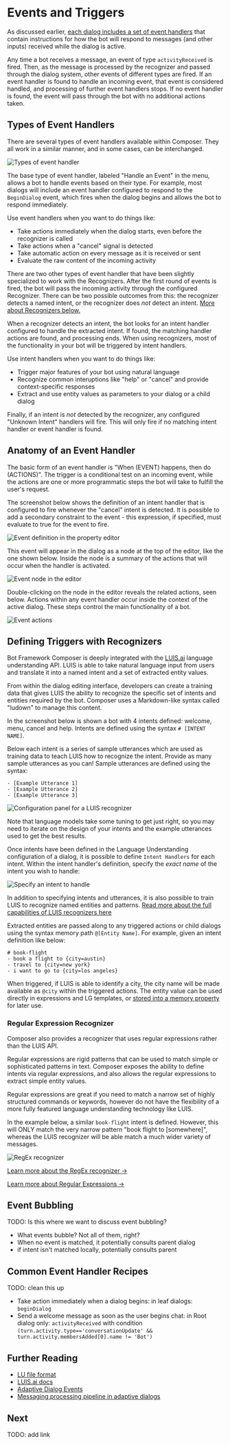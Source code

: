 # Events and Triggers

As discussed earlier, [each dialog includes a set of event handlers](introduction_to_bfd.md#building-blocks) that contain instructions for how the bot will respond to messages (and other inputs) received while the dialog is active.

Any time a bot receives a message, an event of type `activityReceived` is fired. Then, as the message is processed by the recognizer and passed through the dialog system, other events of different types are fired. If an event handler is found to handle an incoming event, that event is considered handled, and processing of further event handlers stops. If no event handler is found, the event will pass through the bot with no additional actions taken.

## Types of Event Handlers

There are several types of event handlers available within Composer. They all work in a similar manner, and in some cases, can be interchanged.

![Types of event handler](./Assets/event-handler-types.png)

The base type of event handler, labeled "Handle an Event" in the menu, allows a bot to handle events based on their type. For example, most dialogs will include an event handler configured to respond to the `BeginDialog` event, which fires when the dialog begins and allows the bot to respond immediately.

Use event handlers when you want to do things like:

* Take actions immediately when the dialog starts, even before the recognizer is called
* Take actions when a "cancel" signal is detected
* Take automatic action on every message as it is received or sent
* Evaluate the raw content of the incoming activity

There are two other types of event handler that have been slightly specialized to work with the Recognizers. After the first round of events is fired, the bot will pass the incoming activity through the configured Recognizer.  There can be two possible outcomes from this: the recognizer detects a named intent, or the recognizer does _not_ detect an intent. [More about Recognizers below.](#defining-triggers-with-recognizers)

When a recognizer detects an intent, the bot looks for an intent handler configured to handle the extracted intent. If found, the matching handler actions are found, and processing ends. When using recognizers, most of the functionality in your bot will be triggered by intent handlers.

Use intent handlers when you want to do things like:

* Trigger major features of your bot using natural language
* Recognize common interuptions like "help" or "cancel" and provide context-specific responses
* Extract and use entity values as parameters to your dialog or a child dialog

Finally, if an intent is _not_ detected by the recognizer, any configured "Unknown Intent" handlers will fire. This will only fire if no matching intent handler or event handler is found.

## Anatomy of an Event Handler

The basic form of an event handler is "When (EVENT) happens, then do (ACTIONS)".  The trigger is a conditional test on an incoming event, while the actions are one or more programmatic steps the bot will take to fulfill the user's request.

The screenshot below shows the definition of an intent handler that is configured to fire whenever the "cancel" intent is detected. It is possible to add a secondary constraint to the event - this expression, if specified, must evaluate to true for the event to fire.

![Event definition in the property editor](./Assets/event-properties.png)

This event will appear in the dialog as a node at the top of the editor, like the one shown below. Inside the node is a summary of the actions that will occur when the handler is activated. 

![Event node in the editor](./Assets/event-node.png)

Double-clicking on the node in the editor reveals the related actions, seen below. Actions within any event handler occur inside the context of the active dialog. These steps control the main functionality of a bot.

![Event actions](./Assets/event-actions.png)


## Defining Triggers with Recognizers

Bot Framework Composer is deeply integrated with the [LUIS.ai](https://www.luis.ai) language understanding API. LUIS is able to take natural language input from users and translate it into a named intent and a set of extracted entity values.

From within the dialog editing interface, developers can create a training data that gives LUIS the ability to recognize the specific set of intents and entities required by the bot. Composer uses a Markdown-like syntax called "ludown" to manage this content.

In the screenshot below is shown a bot with 4 intents defined: welcome, menu, cancel and help. Intents are defined using the syntax `# [INTENT NAME]`.

Below each intent is a series of sample utterances which are used as training data to teach LUIS how to recognize the intent.  Provide as many sample utterances as you can!  Sample utterances are defined using the syntax:

```
- [Example Utterance 1]
- [Example Utterance 2]
- [Example Utterance 3]
```

![Configuration panel for a LUIS recognizer](./Assets/recognizer-config.png)

Note that language models take some tuning to get just right, so you may need to iterate on the design of your intents and the example utterances used to get the best results.

Once intents have been defined in the Language Understanding configuration of a dialog, it is possible to define `Intent Handlers` for each intent. Within the intent handler's definition, specify the _exact name_ of the intent you wish to handle:

![Specify an intent to handle](./Assets/intent-handler.png)

In addition to specifying intents and utterances, it is also possible to train LUIS to recognize named entities and patterns.  [Read more about the full capabilities of LUIS recognizers here](https://github.com/microsoft/botbuilder-tools/blob/master/packages/Ludown/docs/lu-file-format.md)

Extracted entities are passed along to any triggered actions or child dialogs using the syntax memory path `@[Entity Name]`.   For example, given an intent definition like below:

```
# book-flight
- book a flight to {city=austin}
- travel to {city=new york}
- i want to go to {city=los angeles}
```

When triggered, if LUIS is able to identify a city, the city name will be made available as `@city` within the triggered actions. The entity value can be used directly in expressions and LG templates, or [stored into a memory property](using_memory.md) for later use.

### Regular Expression Recognizer

Composer also provides a recognizer that uses regular expressions rather than the LUIS API.

Regular expressions are rigid patterns that can be used to match simple or sophisticated patterns in text.  Composer exposes the ability to define intents via regular expressions, and also allows the regular expressions to extract simple entity values.

Regular expressions are great if you need to match a narrow set of highly structured commands or keywords, however do not have the flexibility of a more fully featured language understanding technology like LUIS.

In the example below, a similar `book-flight` intent is defined.  However, this will ONLY match the very narrow pattern "book flight to [somewhere]", whereas the LUIS recognizer will be able match a much wider variety of messages.

![RegEx recognizer](./Assets/regex-recognizer.png)

[Learn more about the RegEx recognizer &rarr;](https://github.com/microsoft/BotBuilder-Samples/blob/master/experimental/adaptive-dialog/docs/recognizers-rules-steps-reference.md#regex-recognizer)

[Learn more about Regular Expressions &rarr;](https://regexr.com/)

## Event Bubbling

TODO: Is this where we want to discuss event bubbling?

- What events bubble? Not all of them, right?
- When no event is matched, it potentially consults parent dialog
- if intent isn't matched locally, potentially consults parent

## Common Event Handler Recipes

TODO: clean this up

* Take action immediately when a dialog begins: in leaf dialogs: `beginDialog`
* Send a welcome message as soon as the user begins chat: in Root dialog only: `activityReceived` with condition `(turn.activity.type=='conversationUpdate' && turn.activity.membersAdded[0].name != 'Bot')`

## Further Reading

* [LU file format](https://github.com/microsoft/botbuilder-tools/blob/master/packages/Ludown/docs/lu-file-format.md)
* [LUIS.ai docs](https://docs.microsoft.com/en-us/azure/cognitive-services/luis/home)
* [Adaptive Dialog Events](https://github.com/microsoft/BotBuilder-Samples/blob/master/experimental/adaptive-dialog/docs/recognizers-rules-steps-reference.md#Rules)
* [Messaging processing pipeline in adaptive dialogs](https://github.com/microsoft/BotBuilder-Samples/blob/master/experimental/adaptive-dialog/docs/anatomy-and-runtime-behavior.md#runtime-behavior-adaptive-dialog)

## Next

TODO: add link